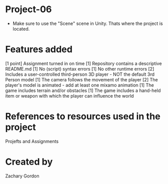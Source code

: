 # Project-06
- Make sure to use the "Scene" scene in Unity. Thats where the project is located.
# Features added
[1 point] Assignment turned in on time
[1] Repository contains a descriptive README.md
[1] No (script) syntax errors
[1] No other runtime errors
[2] Includes a user-controlled third-person 3D player - NOT the default 3rd Person model
[1] The camera follows the movement of the player
[2] The player's model is animated - add at least one mixamo animation
[1] The game includes terrain and/or obstacles
[1] The game includes a hand-held item or weapon  with which the player can influence the world
# References to resources used in the project
Projefts and Assignments
# Created by
Zachary Gordon
